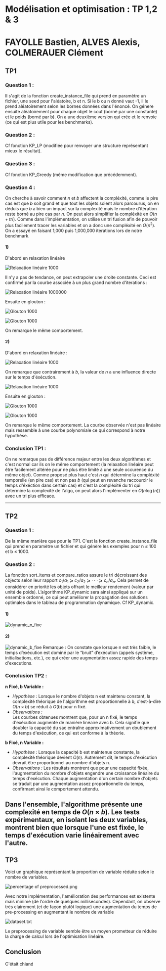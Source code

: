 # Modélisation et optimisation : TP 1,2 & 3
# FAYOLLE Bastien, ALVES Alexis, COLMERAUER Clément

## TP1
### Question 1 :
Il s'agit de la fonction create_instance_file qui prend en paramètre un fichier, une seed pour l'aléatoire, b et n. Si le b ou n donné vaut -1, il le prend aléatoirement selon les bornes données dans l'énoncé. On génere ensuite aléatoirement pour chaque objet le cout (borné par une constante) et le poids (borné par b). On a une deuxième version qui crée et le renvoie (ce qui est plus utile pour les benchmarks).
### Question 2 :
Cf fonction KP_LP (modifiée pour renvoyer une structure représentant mieux le résultat).
### Question 3 :
Cf fonction KP_Greedy (même modification que précédemment).
### Question 4 :
On cherche à savoir comment $n$ et $b$ affectent la compléxité, comme le pire cas est que $b$ soit grand et que tout les objets soient alors parcourus, on en déduis que $b$ a bien un impact sur la complexité mais le nombre d'itération reste borné au pire cas par $n$. On peut alors simplifier la compléxité en $O(n +tri)$. Comme dans l'implémentation, on utilise un tri fusion afin de pouvoir plus facilement tracer les variables et on a donc une compléxité en $O(n^2)$.
On a essayé en faisant 1,000 puis 1,000,000 iterations lors de notre benchmark. 
#### 1)
D'abord en relaxation linéaire

![Relaxation linéaire 1000](TP1/img/lr_n_1.png)

Il n'y a pas de tendance, on peut extrapoler une droite constante. Ceci est confirmé par la courbe associée à un plus grand nombre d'iterations :

![Relaxation linéaire 1000000](TP1/img/lr_n_2.png)

Ensuite en glouton :

![Glouton 1000](TP1/img/Greedy_n_1.png)

![Glouton 1000](TP1/img/Greedy_n_2.png)

On remarque le même comportement.

#### 2)
D'abord en relaxation linéaire :

![Relaxation linéaire 1000](TP1/img/lr_b_1.png)

On remarque que contrairement à $b$, la valeur de $n$ a une influence directe sur le temps d'éxécution.

![Relaxation linéaire 1000](TP1/img/lr_b_2.png)

Ensuite en glouton :

![Glouton 1000](TP1/img/Greedy_b_1.png)

![Glouton 1000](TP1/img/Greedy_b_2.png)

On remarque le même comportement. La courbe observée n'est pas linéaire mais ressemble à une courbe polynomiale ce qui correspond à notre hypothèse.

### Conclusion TP1 :
On ne remarque pas de différence majeur entre les deux algorithmes et c'est normal car ils on le même comportement (la relaxation linéaire peut être facilement altérée pour ne plus être limité à une seule occurence du même objet). Comme proposé plus haut c'est $n$ qui détermine la compléxité temporelle (en pire cas) et non pas $b$ (qui peut en revanche raccourcir le temps d'éxéction dans certain cas) et c'est la compléxité du tri qui détermine la complexité de l'algo, on peut alors l'implémenter en $O(n\log (n))$ avec un tri plus efficace.

---

## TP2

### Question 1 :

De la même manière que pour le TP1. C'est la fonction create_instance_file qui prend en paramètre un fichier et qui génère les exemples pour n $\le$ 100 et b $\le$ 1000.

### Question 2 :

La fonction sort_items et compare_ratios assure le tri décroissant des objects selon leur rapport $c_1$/$a_1$ ⩾ $c_2$/$a_2$ ⩾ · · · ⩾ $c_n$/$a_n$.
Cela permet de considérer en priorité les objets offrant le meilleur rendement (valeur par unité de poids). L’algorithme KP_dynamic sera ainsi appliqué sur un ensemble ordonné, ce qui peut améliorer la propagation des solutions optimales dans le tableau de programmation dynamique.
Cf KP_dynamic.

#### 1)
![dynamic_n_fixe](TP2/benchmark/dynamic_n.png)

#### 2)
![dynamic_b_fixe](TP2/benchmark/dynamic_b.png)
Remarque :
On constate que lorsque n est très faible, le temps d’exécution est dominé par le “bruit” d’exécution (appels système, initialisations, etc.), ce qui créer une augmentation assez rapide des temps d'executions.

### Conclusion TP2 :
**n Fixé, b Variable :**
-   *Hypothèse  :* 
    Lorsque le nombre d'objets n est maintenu constant, la complexité théorique de l'algorithme est proportionnelle à b, c'est-à-dire $O(n×b)$ se réduit à $O(b)$ pour n fixé.
-   *Observations  :*  
    Les courbes obtenues montrent que, pour un n fixé, le temps d'exécution augmente de manière linéaire avec b. Cela signifie que doubler la capacité du sac entraîne approximativement un doublement du temps d'exécution, ce qui est conforme à la théorie.

**b Fixé, n Variable :**
-   *Hypothèse  :*
    Lorsque la capacité b est maintenue constante, la complexité théorique devient $O(n)$. Autrement dit, le temps d'exécution devrait être proportionnel au nombre d'objets n.
-   *Observations  :*
    Les résultats montrent que pour une capacité fixée, l'augmentation du nombre d'objets engendre une croissance linéaire du temps d'exécution. Chaque augmentation d'un certain nombre d'objets se traduit par une augmentation assez proportionnelle du temps, confirmant ainsi le comportement attendu.

Dans l'ensemble, l'algorithme présente une complexité en temps de $O(n×b)$. Les tests expérimentaux, en isolant les deux variables, montrent bien que lorsque l'une est fixée, le temps d'exécution varie linéairement avec l'autre.
---

## TP3


Voici un graphique représentant la proportion de variable réduite selon le nombre de variables.

![percentage of preprocessed.png](TP3/imgs/percentage%20of%20preprocessed.png)


Avec notre implémentation, l'amélioration des performances est existente mais minime (de l'ordre de
quelques millisecondes).
Cependant,
on observe très clairement (et de façon plutôt logique)
une augmentation du temps de pre-processing en augmentant le nombre de variable

![dataset.txt](TP3/img/time.png)


Le preprocessing de variable semble être un moyen prometteur de réduire la charge de calcul
lors de l'optimisation linéaire. 



## Conclusion
C'était chiand